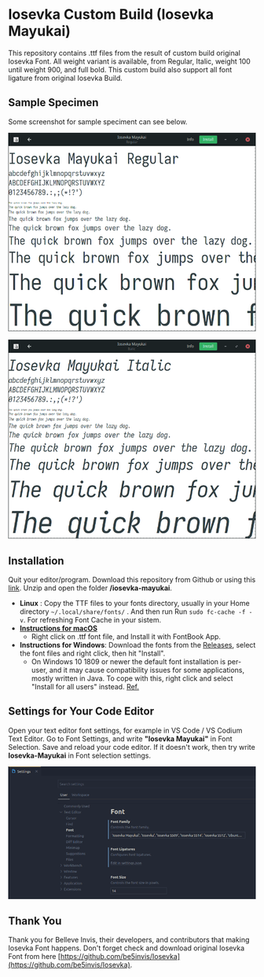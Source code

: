 # Iosevka Custom Build (Iosevka Mayukai)

This repository contains .ttf files from the result of custom build original Iosevka Font. All weight variant is available, from Regular, Italic, weight 100 until weight 900, and full bold. This custom build also support all font ligature from original Iosevka Build.

## Sample Specimen

Some screenshot for sample speciment can see below.

![Gambar Demo 1](https://raw.githubusercontent.com/Iosevka-Mayukai/Iosevka-Mayukai/master/sampel1.png)

![Gambar Demo 2](https://raw.githubusercontent.com/Iosevka-Mayukai/Iosevka-Mayukai/master/sampel2.png)

## Installation

Quit your editor/program. Download this repository from Github or using this [link](https://drive.google.com/file/d/1lVqltNikcHnHyw0E5fFEX503Y4GU3f--/view?usp=sharing). Unzip and open the folder **/iosevka-mayukai**.

* **Linux** : Copy the TTF files to your fonts directory, usually in your Home directory `~/.local/share/fonts/` . And then run Run `sudo fc-cache -f -v`. For refreshing Font Cache in your sistem.
* **[Instructions for macOS](http://support.apple.com/kb/HT2509)**
  * Right click on .ttf font file, and Install it with FontBook App.
* **Instructions for Windows**: Download the fonts from the [Releases](https://github.com/be5invis/Iosevka/releases), select the font files and right click, then hit "Install".
  * On Windows 10 1809 or newer the default font installation is per-user, and it may cause compatibility issues for some applications, mostly written in Java. To cope with this, right click and select "Install for all users" instead. [Ref.](https://youtrack.jetbrains.com/issue/JRE-1166?p=IDEA-200145)

## Settings for Your Code Editor

Open your text editor font settings, for example in VS Code / VS Codium Text Editor. Go to Font Settings, and write **"Iosevka Mayukai"** in Font Selection. Save and reload your code editor. If it doesn't work, then try write **Iosevka-Mayukai** in Font selection settings.

![Gambar Demo 3](https://raw.githubusercontent.com/Iosevka-Mayukai/Iosevka-Mayukai/master/sampel3.png)

## Thank You

Thank you for Belleve Invis, their developers, and contributors that making Iosevka Font happens. Don't forget check and download original Iosevka Font from here [https://github.com/be5invis/Iosevka](https://github.com/be5invis/Iosevka).
